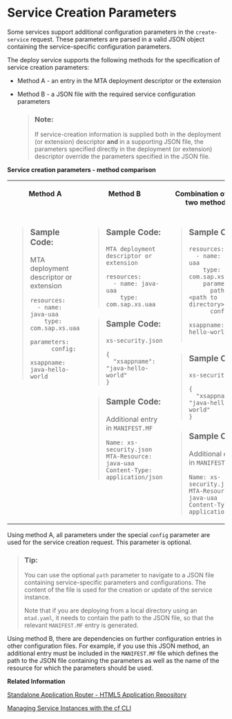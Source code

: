 <!-- loioa36df26b36484129b482ae20c3eb8004 -->

# Service Creation Parameters

Some services support additional configuration parameters in the `create-service` request. These parameters are parsed in a valid JSON object containing the service-specific configuration parameters.

The deploy service supports the following methods for the specification of service creation parameters:

-   Method A - an entry in the MTA deployment descriptor or the extension
-   Method B - a JSON file with the required service configuration parameters

    > ### Note:  
    > If service-creation information is supplied both in the deployment \(or extension\) descriptor **and** in a supporting JSON file, the parameters specified directly in the deployment \(or extension\) descriptor override the parameters specified in the JSON file.


**Service creation parameters - method comparison**


<table>
<tr>
<th valign="top">

Method A

</th>
<th valign="top">

Method B

</th>
<th valign="top">

Combination of the two methods

</th>
</tr>
<tr>
<td valign="top">

> ### Sample Code:  
> MTA deployment descriptor or extension
> 
> ```
> resources:
>   - name: java-uaa
>     type: com.sap.xs.uaa
>     parameters:
>       config:
>         xsappname: java-hello-world
> ```



</td>
<td valign="top">

> ### Sample Code:  
> `MTA deployment descriptor or extension`
> 
> ```
> resources:
>   - name: java-uaa
>     type: com.sap.xs.uaa
> ```

> ### Sample Code:  
> `xs-security.json`
> 
> ```
> {
>   "xsappname": "java-hello-world"
> }
> ```

> ### Sample Code:  
> Additional entry in `MANIFEST.MF`
> 
> ```
> Name: xs-security.json
> MTA-Resource: java-uaa
> Content-Type: application/json
> 
> ```



</td>
<td valign="top">

> ### Sample Code:  
> ```
> resources:
>   - name: java-uaa
>     type: com.sap.xs.uaa
>     parameters:
>       path: <path to directory>
>       config:
>         xsappname: java-hello-world
>         
> ```

> ### Sample Code:  
> `xs-security.json`
> 
> ```
> {
>   "xsappname": "java-hello-world"
> }
> ```

> ### Sample Code:  
> Additional entry in `MANIFEST.MF`
> 
> ```
> Name: xs-security.json
> MTA-Resource: java-uaa
> Content-Type: application/json
> ```



</td>
</tr>
</table>

Using method A, all parameters under the special `config` parameter are used for the service creation request. This parameter is optional.

> ### Tip:  
> You can use the optional `path` parameter to navigate to a JSON file containing service-specific parameters and configurations. The content of the file is used for the creation or update of the service instance.
> 
> Note that if you are deploying from a local directory using an `mtad.yaml`, it needs to contain the path to the JSON file, so that the relevant `MANIFEST.MF` entry is generated.

Using method B, there are dependencies on further configuration entries in other configuration files. For example, if you use this JSON method, an additional entry must be included in the `MANIFEST.MF` file which defines the path to the JSON file containing the parameters as well as the name of the resource for which the parameters should be used.

**Related Information**  


[Standalone Application Router - HTML5 Application Repository](https://github.com/SAP-samples/multi-cloud-html5-apps-samples/tree/main/standalone-approuter-html5-runtime-mta-hello-world)

[Managing Service Instances with the cf CLI](https://docs.cloudfoundry.org/devguide/services/managing-services.html#arbitrary-params-create)


